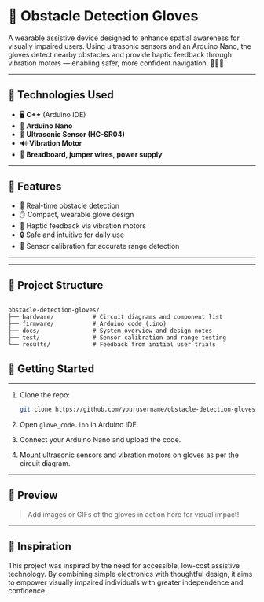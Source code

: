 # 🧤 Obstacle Detection Gloves

A wearable assistive device designed to enhance spatial awareness for visually impaired users. Using ultrasonic sensors and an Arduino Nano, the gloves detect nearby obstacles and provide haptic feedback through vibration motors — enabling safer, more confident navigation. 🚶‍♂️✨

---

## 🔧 Technologies Used

- 🖥️ **C++** (Arduino IDE)
- 🤖 **Arduino Nano**
- 📡 **Ultrasonic Sensor (HC-SR04)**
- 🔊 **Vibration Motor**
- 🔌 **Breadboard, jumper wires, power supply**

---

## 🎯 Features

- 📍 Real-time obstacle detection
- ✋ Compact, wearable glove design
- 🔁 Haptic feedback via vibration motors
- 🔒 Safe and intuitive for daily use
- 🧪 Sensor calibration for accurate range detection

---


---

## 📁 Project Structure
```

obstacle-detection-gloves/
├── hardware/           # Circuit diagrams and component list
├── firmware/           # Arduino code (.ino)
├── docs/               # System overview and design notes
├── test/               # Sensor calibration and range testing
└── results/            # Feedback from initial user trials
```






## 🚀 Getting Started
---

1. Clone the repo:
   ```bash
   git clone https://github.com/yourusername/obstacle-detection-gloves.git
   ```

2. Open `glove_code.ino` in Arduino IDE.

3. Connect your Arduino Nano and upload the code.

4. Mount ultrasonic sensors and vibration motors on gloves as per the circuit diagram.

---

## 📸 Preview

> Add images or GIFs of the gloves in action here for visual impact!

---

## 🧠 Inspiration

This project was inspired by the need for accessible, low-cost assistive technology. By combining simple electronics with thoughtful design, it aims to empower visually impaired individuals with greater independence and confidence.




